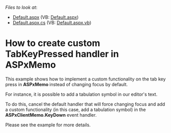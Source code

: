 <!-- default file list -->
*Files to look at*:

* [Default.aspx](./CS/WebSite/Default.aspx) (VB: [Default.aspx](./VB/WebSite/Default.aspx))
* [Default.aspx.cs](./CS/WebSite/Default.aspx.cs) (VB: [Default.aspx.vb](./VB/WebSite/Default.aspx.vb))
<!-- default file list end -->
# How to create custom TabKeyPressed handler in ASPxMemo


<p>This example shows how to implement a custom functionality on the tab key press in <strong>ASPxMemo </strong>instead of changing focus by default.</p><p>For instance, it is possible to add a tabulation symbol in our editor's text.</p><p>To do this, cancel the default handler that will force changing focus and add a custom functionality (in this case, add a tabulation symbol) in the <strong>ASPxClientMemo.KeyDown</strong> event handler.</p><p>Please see the example for more details.</p>

<br/>


